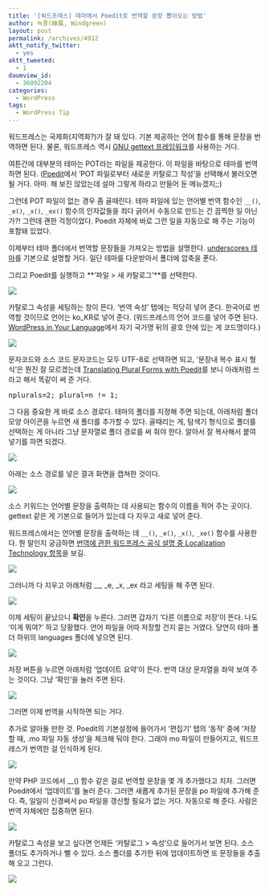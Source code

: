```yaml
---
title: '[워드프레스] 테마에서 Poedit로 번역할 문장 뽑아오는 방법'
author: 녹풍(綠風, Windgreen)
layout: post
permalink: /archives/4912
aktt_notify_twitter:
  - yes
aktt_tweeted:
  - 1
daumview_id:
  - 36092204
categories:
  - WordPress
tags:
  - WordPress Tip
---
```

워드프레스는 국제화(지역화?)가 잘 돼 있다. 기본 제공하는 언어 함수를 통해 문장을 번역하면 된다. 물론, 워드프레스 역시 [GNU gettext 프레임워크][1]를 사용하는 거다.

여튼간에 대부분의 테마는 POT라는 파일을 제공한다. 이 파일을 바탕으로 테마를 번역하면 된다. ([Poedit][2]에서 &#8216;POT 파일로부터 새로운 카탈로그 작성&#8217;을 선택해서 불러오면 될 거다. 아마. 해 보진 않았는데 설마 그렇게 하라고 만들어 둔 메뉴겠지;;)

그런데 POT 파일이 없는 경우 좀 골때린다. 테마 파일에 있는 언어별 번역 함수인 `__()`, `_e()`, `_x()`, `_ex()` 함수의 인자값들을 죄다 긁어서 수동으로 만드는 건 끔찍한 일 아닌가?! 그런데 괜한 걱정이었다. Poedit 자체에 바로 그런 일을 자동으로 해 주는 기능이 포함돼 있었다.

이제부터 테마 폴더에서 번역할 문장들을 가져오는 방법을 설명한다. [underscores 테마][3]를 기본으로 설명할 거다. 일단 테마를 다운받아서 폴더에 압축을 푼다.

그리고 Poedit를 실행하고 **&#8216;파일 > 새 카탈로그&#8217;**를 선택한다.

![][4]

카탈로그 속성을 세팅하는 창이 뜬다. &#8216;번역 속성&#8217; 탭에는 적당히 넣어 준다. 한국어로 번역할 것이므로 언어는 ko_KR로 넣어 준다. (워드프레스의 언어 코드를 넣어 주면 된다. [WordPress in Your Language][5]에서 자기 국가명 뒤의 괄호 안에 있는 게 코드명이다.)

![][6]

문자코드와 소스 코드 문자코드는 모두 UTF-8로 선택하면 되고, &#8216;문장내 복수 표시 형식&#8217;은 뭔진 잘 모르겠는데 [Translating Plural Forms with Poedit][7]를 보니 아래처럼 쓰라고 해서 똑같이 써 준 거다.

<pre>nplurals=2; plural=n != 1;</pre>

그 다음 중요한 게 바로 소스 경로다. 테마의 폴더를 지정해 주면 되는데, 아래처럼 폴더 모양 아이콘을 누르면 새 폴더를 추가할 수 있다. 골때리는 게, 탐색기 형식으로 폴더를 선택하는 게 아니라 그냥 문자열로 폴더 경로를 써 줘야 한다. 알아서 잘 복사해서 붙여넣기를 하면 되겠다.

![][8]

아래는 소스 경로를 넣은 결과 화면을 캡쳐한 것이다.

![][9]

소스 키워드는 언어별 문장을 출력하는 데 사용되는 함수의 이름을 적어 주는 곳이다. gettext 같은 게 기본으로 들어가 있는데 다 지우고 새로 넣어 준다.

워드프레스에서는 언어별 문장을 출력하는 데 `__()`, `_e()`, `_x()`, `_xe()` 함수를 사용한다. 뭔 말인지 궁금하면 [번역에 관한 워드프레스 공식 설명 중 Localization Technology 항목][10]을 보길.

![][11]

그러니까 다 지우고 아래처럼 _\_, \_e, \_x, \_ex 라고 세팅을 해 주면 된다.

![][12]

이제 세팅이 끝났으니 **확인**을 누른다. 그러면 갑자기 &#8216;다른 이름으로 저장&#8217;이 뜬다. 나도 &#8216;이게 뭐여?&#8217; 하고 당황했다. 언어 파일을 어따 저장할 건지 묻는 거였다. 당연히 테마 폴더 하위의 languages 폴더에 넣으면 된다.

![][13]

저장 버튼을 누르면 아래처럼 &#8216;업데이트 요약&#8217;이 뜬다. 번역 대상 문자열을 좌악 보여 주는 것이다. 그냥 &#8216;확인&#8217;을 눌러 주면 된다.

![][14]

그러면 이제 번역을 시작하면 되는 거다.

추가로 알아둘 만한 것. Poedit의 기본설정에 들어가서 &#8216;편집기&#8217; 탭의 &#8216;동작&#8217; 중에 &#8216;저장할 때, .mo 파일 자동 생성&#8217;을 체크해 둬야 한다. 그래야 mo 파일이 만들어지고, 워드프레스가 번역한 걸 인식하게 된다.

![][15]

만약 PHP 코드에서 __() 함수 같은 걸로 번역할 문장을 몇 개 추가했다고 치자. 그러면 Poedit에서 &#8216;업데이트&#8217;를 눌러 준다. 그러면 새롭게 추가된 문장을 po 파일에 추가해 준다. 즉, 일일이 신경써서 po 파일을 갱신할 필요가 없는 거다. 자동으로 해 준다. 사람은 번역 자체에만 집중하면 된다.

![][16]

카탈로그 속성을 보고 싶다면 언제든 &#8216;카탈로그 > 속성&#8217;으로 들어가서 보면 된다. 소스 폴더도 추가하거나 뺄 수 있다. 소스 폴더를 추가한 뒤에 업데이트하면 또 문장들을 추출해 오고 그런다.

![][17]

 [1]: http://www.gnu.org/software/gettext/gettext.html
 [2]: http://www.poedit.net/
 [3]: http://underscores.me/
 [4]: http://dl.dropbox.com/u/15546257/blog/mytory/poedit-extract/poedit-extract-1.png
 [5]: http://codex.wordpress.org/WordPress_in_Your_Language
 [6]: http://dl.dropbox.com/u/15546257/blog/mytory/poedit-extract/poedit-extract-2.png
 [7]: http://hakre.wordpress.com/2010/01/11/translating-plural-forms-with-poedit/
 [8]: http://dl.dropbox.com/u/15546257/blog/mytory/poedit-extract/poedit-extract-3.png
 [9]: http://dl.dropbox.com/u/15546257/blog/mytory/poedit-extract/poedit-extract-4.png
 [10]: http://codex.wordpress.org/Translating_WordPress#Localization_Technology
 [11]: http://dl.dropbox.com/u/15546257/blog/mytory/poedit-extract/poedit-extract-5.png
 [12]: http://dl.dropbox.com/u/15546257/blog/mytory/poedit-extract/poedit-extract-6.png
 [13]: http://dl.dropbox.com/u/15546257/blog/mytory/poedit-extract/poedit-extract-7.png
 [14]: http://dl.dropbox.com/u/15546257/blog/mytory/poedit-extract/poedit-extract-8.png
 [15]: http://dl.dropbox.com/u/15546257/blog/mytory/poedit-extract/poedit-extract-9.png
 [16]: http://dl.dropbox.com/u/15546257/blog/mytory/poedit-extract/poedit-extract-10.png
 [17]: http://dl.dropbox.com/u/15546257/blog/mytory/poedit-extract/poedit-extract-11.png